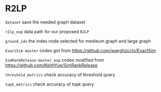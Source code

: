 # R2LP

`dataset` save the needed graph dataset

`r2lp_exp` data path for our proposed `R2LP`

`ground_idx` the index node selected for medieum graph and large graph

`ExactSim-master`  codes got from https://github.com/wanghzccls/ExactSim

`SimRankRelease-master_exp` codes modified from https://github.com/KeithYue/SimRankRelease

`threshold_metrics` check accuracy of threshold query

`topk_metrics` check accuracy of topk query
